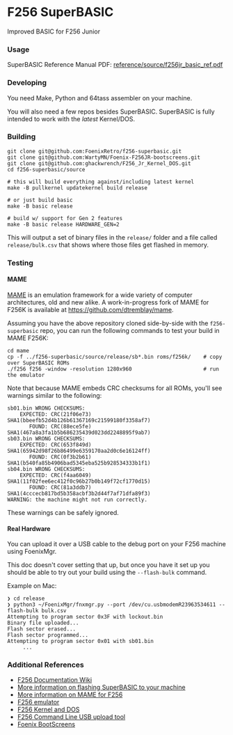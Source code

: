 # F256 SuperBASIC
Improved BASIC for F256 Junior

### Usage

SuperBASIC Reference Manual PDF:
[reference/source/f256jr_basic_ref.pdf](reference/source/f256jr_basic_ref.pdf)

### Developing
You need Make, Python and 64tass assembler on your machine.

You will also need a few repos besides SuperBASIC.
SuperBASIC is fully intended to work with the _latest_ Kernel/DOS.

### Building
```
git clone git@github.com:FoenixRetro/f256-superbasic.git
git clone git@github.com:WartyMN/Foenix-F256JR-bootscreens.git
git clone git@github.com:ghackwrench/F256_Jr_Kernel_DOS.git
cd f256-superbasic/source

# this will build everything against/including latest kernel
make -B pullkernel updatekernel build release

# or just build basic
make -B basic release

# build w/ support for Gen 2 features
make -B basic release HARDWARE_GEN=2
```

This will output a set of binary files in the `release/` folder
and a file called `release/bulk.csv` that shows where those files
get flashed in memory.

### Testing

#### MAME

[MAME](https://www.mamedev.org/) is an emulation framework for a wide variety of computer
architectures, old and new alike. A work-in-progress fork of MAME for F256K is available
at https://github.com/dtremblay/mame.

Assuming you have the above repository cloned side-by-side with the `f256-superbasic` repo,
you can run the following commands to test your build in MAME F256K:

```
cd mame
cp -f ../f256-superbasic/source/release/sb*.bin roms/f256k/    # copy over SuperBASIC ROMs
./f256 f256 -window -resolution 1280x960                       # run the emulator
```

Note that because MAME embeds CRC checksums for all ROMs, you'll see warnings similar to
the following:

```
sb01.bin WRONG CHECKSUMS:
    EXPECTED: CRC(21f06e73) SHA1(bbeefb52d4b126b61367169c21599180f3358af7)
       FOUND: CRC(88ece5fe) SHA1(467a8a3fa1b5b686235439d023dd2248895f9ab7)
sb03.bin WRONG CHECKSUMS:
    EXPECTED: CRC(653f849d) SHA1(65942d98f26b86499e6359170aa2d0c6e16124ff)
       FOUND: CRC(0f3b2b61) SHA1(b540fa85b4906bad5345eba525b928534333b1f1)
sb04.bin WRONG CHECKSUMS:
    EXPECTED: CRC(f4aa6049) SHA1(11f02fee6ec412f0c96b27b0b149f72cf1770d15)
       FOUND: CRC(81a3ddb7) SHA1(4cccecb817bd5b358acbf3b2d44f7af71dfa89f3)
WARNING: the machine might not run correctly.
```

These warnings can be safely ignored.

#### Real Hardware
You can upload it over a USB cable to the debug port on your F256 machine using FoenixMgr.

This doc doesn't cover setting that up, but once you have it set up you should be able to
try out your build using the `--flash-bulk` command.

Example on Mac:
```
❯ cd release
❯ python3 ~/FoenixMgr/fnxmgr.py --port /dev/cu.usbmodemR23963534611 --flash-bulk bulk.csv
Attempting to program sector 0x3F with lockout.bin
Binary file uploaded...
Flash sector erased...
Flash sector programmed...
Attempting to program sector 0x01 with sb01.bin
     ...
```


### Additional References

- [F256 Documentation Wiki](https://wiki.f256foenix.com)
- [More information on flashing SuperBASIC to your machine](https://wiki.f256foenix.com/index.php?title=Kernel_%26_SuperBASIC_Updates)
- [More information on MAME for F256](https://wiki.f256foenix.com/index.php?title=Emulation#MAME)
- [F256 emulator](https://github.com/FoenixRetro/junior-emulator)
- [F256 Kernel and DOS](https://github.com/ghackwrench/F256_Jr_Kernel_DOS)
- [F256 Command Line USB upload tool](https://github.com/pweingar/FoenixMgr)
- [Foenix BootScreens](https://github.com/WartyMN/Foenix-F256JR-bootscreens)
